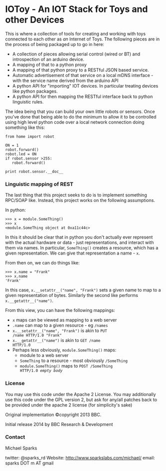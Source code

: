 IOToy - An IOT Stack for Toys and other Devices
===============================================

This is where a collection of tools for creating and working with toys
connected to each other as *an* Internet of Toys. The following pieces
are in the process of being packaged up to go in here:

* A collection of pieces allowing serial control (wired or BT) and
  introspection of an arduino device.
* A mapping of that to a python proxy
* A mapping of that python proxy to a RESTful JSON based service.
* Automatic advertisement of that service on a local mDNS interface -
  with the service name derived from the arduino API
* A python API for "importing" IOT devices. In particular treating
  devices like python packages.
* A python API for then mapping the RESTful interface back to python
  linguistic rules.

The idea being that you can build your own little robots or sensors.
Once you've done that being able to do the minimum to allow it to be
controlled using high level python code over a local network connection
doing something like this:

    from home import robot

    ON = 1
    robot.forward()
    robot.led = ON
    if robot.sensor >255:
       robot.forward()

    print robot.sensor.__doc__

### Linguistic mapping of REST ###

The last thing that this project seeks to do is to implement something
RPC/SOAP like. Instead, this project works on the following assumptions.

In python:

    >>> x = module.SomeThing()
    >>> x
    <module.SomeThing object at 0xa11c44c>

In this it should be clear that in python you don't actually ever represent
with the actual hardware or data - just representations, and interact with
them via names. In particular, <code>SomeThing()</code> creates a resource,
which has a given representation. We can give that representation a
name - <code>x</code>.

From then on, we can do things like:

    >>> x.name = "Frank"
    >>> x.name
    'Frank'

In this case, <code>x.\_\_setattr_\_("name", "Frank")</code> sets a given
name to map to a given representation of bytes. Similarly the second like
performs <code>x.\_\_getattr_\_("name")</code>.

From this view, you can have the following mappings:

* <code>x</code> maps can be viewed as mapping to a web server
* <code>.name</code> can map to a given resource - eg <code>/names</code>
* <code>x.\_\_setattr_\_("name", "Frank")</code> is akin to <code>PUT /name HTTP/1.0 "Frank"</code>
* <code>x.\_\_getattr_\_("name")</code> is akin to <code>GET /name HTTP/1.0</code>
* Perhaps less obviously, <code>module.SomeThing()</code> maps:
    * module to a web server
    * <code>SomeThing</code> to a resource - most obviously <code>/SomeThing</code>
    * <code>module.SomeThing()</code> maps to <code>POST /SomeThing HTTP/1.0 _empty body_</code>


### License ###

You may use this code under the Apache 2 License. You may additionally use
this code under the GPL version 2, but ask for any/all patches back to be
provided under the apache 2 license (for simplicity's sake)

Original implementation ©copyright 2013 BBC.

Initial release 2014 by BBC Research & Development


### Contact ###

Michael Sparks

twitter: @sparks_rd
Website: http://www.sparkslabs.com/michael/
email: sparks DOT m AT gmail
